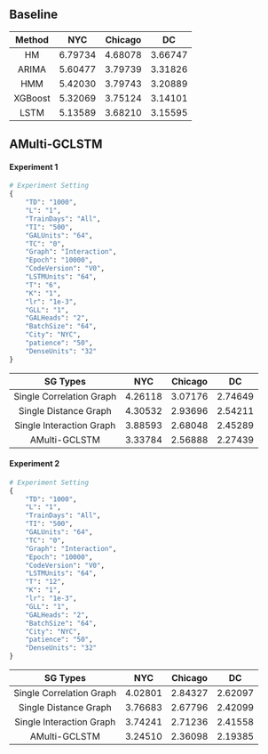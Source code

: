 ## Baseline

| Method  |   NYC   | Chicago |   DC    |
| :-----: | :-----: | :-----: | :-----: |
|   HM    | 6.79734 | 4.68078 | 3.66747 |
|  ARIMA  | 5.60477 | 3.79739 | 3.31826 |
|   HMM   | 5.42030 | 3.79743 | 3.20889 |
| XGBoost | 5.32069 | 3.75124 | 3.14101 |
|  LSTM   | 5.13589 | 3.68210 | 3.15595 |

## AMulti-GCLSTM

#### Experiment 1

```python
# Experiment Setting
{
    "TD": "1000",
    "L": "1",
    "TrainDays": "All",
    "TI": "500",
    "GALUnits": "64",
    "TC": "0",
    "Graph": "Interaction",
    "Epoch": "10000",
    "CodeVersion": "V0",
    "LSTMUnits": "64",
    "T": "6",
    "K": "1",
    "lr": "1e-3",
    "GLL": "1",
    "GALHeads": "2",
    "BatchSize": "64",
    "City": "NYC",
    "patience": "50",
    "DenseUnits": "32"
}
```

|         SG Types         |   NYC   | Chicago |   DC    |
| :----------------------: | :-----: | :-----: | :-----: |
| Single Correlation Graph | 4.26118 | 3.07176 | 2.74649 |
|  Single Distance Graph   | 4.30532 | 2.93696 | 2.54211 |
| Single Interaction Graph | 3.88593 | 2.68048 | 2.45289 |
|      AMulti-GCLSTM       | 3.33784 | 2.56888 | 2.27439 |

#### Experiment 2

```python
# Experiment Setting
{
    "TD": "1000",
    "L": "1",
    "TrainDays": "All",
    "TI": "500",
    "GALUnits": "64",
    "TC": "0",
    "Graph": "Interaction",
    "Epoch": "10000",
    "CodeVersion": "V0",
    "LSTMUnits": "64",
    "T": "12",
    "K": "1",
    "lr": "1e-3",
    "GLL": "1",
    "GALHeads": "2",
    "BatchSize": "64",
    "City": "NYC",
    "patience": "50",
    "DenseUnits": "32"
}
```

|         SG Types         |   NYC   | Chicago |   DC    |
| :----------------------: | :-----: | :-----: | :-----: |
| Single Correlation Graph | 4.02801 | 2.84327 | 2.62097 |
|  Single Distance Graph   | 3.76683 | 2.67796 | 2.42099 |
| Single Interaction Graph | 3.74241 | 2.71236 | 2.41558 |
|      AMulti-GCLSTM       | 3.24510 | 2.36098 | 2.19385 |